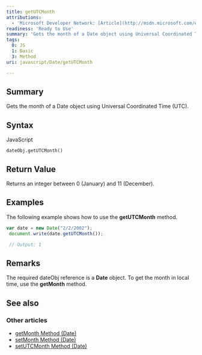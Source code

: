 ```yaml
---
title: getUTCMonth
attributions:
  - 'Microsoft Developer Network: [Article](http://msdn.microsoft.com/en-us/library/ie/hkd7k0a3(v=vs.94).aspx)'
readiness: 'Ready to Use'
summary: 'Gets the month of a Date object using Universal Coordinated Time (UTC).'
tags:
  0: JS
  1: Basic
  3: Method
uri: javascript/Date/getUTCMonth

---
```

## <span>Summary</span>

Gets the month of a Date object using Universal Coordinated Time (UTC).

## <span>Syntax</span>

<span class="language">JavaScript</span>

    dateObj.getUTCMonth()

## <span>Return Value</span>

Returns an integer between 0 (January) and 11 (December).

## <span>Examples</span>

The following example shows how to use the **getUTCMonth** method.

``` js
var date = new Date("2/2/2002");
 document.write(date.getUTCMonth());

 // Output: 1
```

## <span>Remarks</span>

The required dateObj reference is a **Date** object. To get the month in local time, use the **getMonth** method.

## <span>See also</span>

### <span>Other articles</span>

-   [getMonth Method (Date)](/javascript/Date/getMonth)
-   [setMonth Method (Date)](/javascript/Date/setMonth)
-   [setUTCMonth Method (Date)](/javascript/Date/setUTCMonth)

